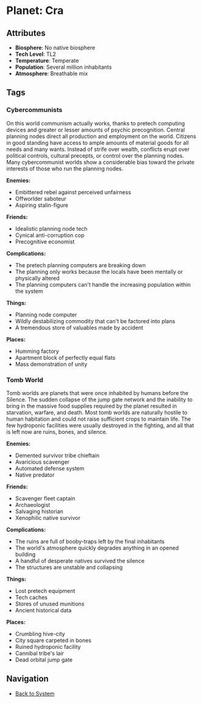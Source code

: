 # Planet: Cra

## Attributes
- **Biosphere**: No native biosphere
- **Tech Level**: TL2
- **Temperature**: Temperate
- **Population**: Several million inhabitants
- **Atmosphere**: Breathable mix

## Tags

### Cybercommunists

On this world communism actually works, thanks to pretech computing devices and greater or lesser amounts of psychic precognition. Central planning nodes direct all production and employment on the world. Citizens in good standing have access to ample amounts of material goods for all needs and many wants. Instead of strife over wealth, conflicts erupt over political controls, cultural precepts, or control over the planning nodes. Many cybercommunist worlds show a considerable bias toward the private interests of those who run the planning nodes.

**Enemies:**
- Embittered rebel against perceived unfairness
- Offworlder saboteur
- Aspiring stalin-figure

**Friends:**
- Idealistic planning node tech
- Cynical anti-corruption cop
- Precognitive economist

**Complications:**
- The pretech planning computers are breaking down
- The planning only works because the locals have been mentally or physically altered
- The planning computers can't handle the increasing population within the system

**Things:**
- Planning node computer
- Wildly destabilizing commodity that can't be factored into plans
- A tremendous store of valuables made by accident

**Places:**
- Humming factory
- Apartment block of perfectly equal flats
- Mass demonstration of unity

### Tomb World

Tomb worlds are planets that were once inhabited by humans before the Silence. The sudden collapse of the jump gate network and the inability to bring in the massive food supplies required by the planet resulted in starvation, warfare, and death. Most tomb worlds are naturally hostile to human habitation and could not raise sufficient crops to maintain life. The few hydroponic facilities were usually destroyed in the fighting, and all that is left now are ruins, bones, and silence.

**Enemies:**
- Demented survivor tribe chieftain
- Avaricious scavenger
- Automated defense system
- Native predator

**Friends:**
- Scavenger fleet captain
- Archaeologist
- Salvaging historian
- Xenophilic native survivor

**Complications:**
- The ruins are full of booby-traps left by the final inhabitants
- The world's atmosphere quickly degrades anything in an opened building
- A handful of desperate natives survived the silence
- The structures are unstable and collapsing

**Things:**
- Lost pretech equipment
- Tech caches
- Stores of unused munitions
- Ancient historical data

**Places:**
- Crumbling hive-city
- City square carpeted in bones
- Ruined hydroponic facility
- Cannibal tribe's lair
- Dead orbital jump gate

## Navigation
- [Back to System](../system.md)
